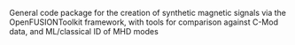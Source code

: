General code package for the creation of synthetic magnetic signals via the OpenFUSIONToolkit framework,
with tools for comparison against C-Mod data, and ML/classical ID of MHD modes
